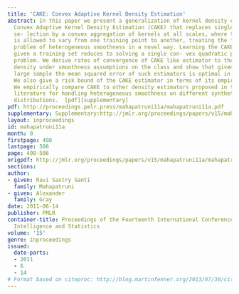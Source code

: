 ```yaml
---
title: 'CAKE: Convex Adaptive Kernel Density Estimation'
abstract: In this paper we present a generalization of kernel density estimation called
  Convex Adaptive Kernel Density Estimation (CAKE) that replaces single bandwidth
  se- lection by a convex aggregation of kernels at all scales, where the convex aggregation
  is allowed to vary from one training point to another, treating the fundamental
  problem of heterogeneous smoothness in a novel way. Learning the CAKE estimator
  given a training set reduces to solving a single con- vex quadratic programming
  problem. We derive rates of convergence of CAKE like estimator to the true underlying
  density under smoothness assumptions on the class and show that given a sufficiently
  large sample the mean squared error of such estimators is optimal in a minimax sense.
  We also give a risk bound of the CAKE estimator in terms of its empirical risk.
  We empirically compare CAKE to other density estimators proposed in the statistics
  literature for handling heterogeneous smoothness on different synthetic and natural
  distributions.  [pdf][supplementary]
pdf: http://proceedings.pmlr.press/mahapatruni11a/mahapatruni11a.pdf
supplementary: Supplementary:http://jmlr.org/proceedings/papers/v15/mahapatruni11a/mahapatruni11aSupple.pdf
layout: inproceedings
id: mahapatruni11a
month: 0
firstpage: 498
lastpage: 506
page: 498-506
origpdf: http://jmlr.org/proceedings/papers/v15/mahapatruni11a/mahapatruni11a.pdf
sections: 
author:
- given: Ravi Sastry Ganti
  family: Mahapatruni
- given: Alexander
  family: Gray
date: 2011-06-14
publisher: PMLR
container-title: Proceedings of the Fourteenth International Conference on Artificial
  Intelligence and Statistics
volume: '15'
genre: inproceedings
issued:
  date-parts:
  - 2011
  - 6
  - 14
# Format based on citeproc: http://blog.martinfenner.org/2013/07/30/citeproc-yaml-for-bibliographies/
---
```

